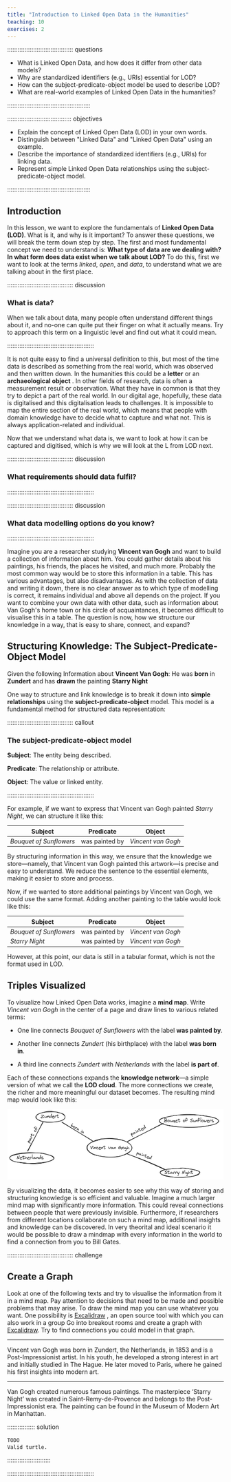 ```yaml
---
title: "Introduction to Linked Open Data in the Humanities"
teaching: 10
exercises: 2
---
```


:::::::::::::::::::::::::::::::::::::: questions 

- What is Linked Open Data, and how does it differ from other data models?
- Why are standardized identifiers (e.g., URIs) essential for LOD?
- How can the subject-predicate-object model be used to describe LOD?
- What are real-world examples of Linked Open Data in the humanities?

::::::::::::::::::::::::::::::::::::::::::::::::

::::::::::::::::::::::::::::::::::::: objectives

- Explain the concept of Linked Open Data (LOD) in your own words.
- Distinguish between "Linked Data" and "Linked Open Data" using an example.
- Describe the importance of standardized identifiers (e.g., URIs) for linking data.
- Represent simple Linked Open Data relationships using the subject-predicate-object model.

::::::::::::::::::::::::::::::::::::::::::::::::

## Introduction

In this lesson, we want to explore the fundamentals of **Linked Open Data (LOD)**. What is it, and why is it important? To answer these questions, we will break the term down step by step. The first and most fundamental concept we need to understand is: **What type of data are we dealing with? In what form does data exist when we talk about LOD?**  To do this, first we want to look at the terms *linked*, *open*, and *data*, to understand what we are talking about in the first place.

:::::::::::::::::::::::::::::::::::::: discussion

### What is data?

When we talk about data, many people often understand different things about it, and no-one can quite put their finger on what it actually means. Try to approach this term on a linguistic level and find out what it could mean. 

::::::::::::::::::::::::::::::::::::::::::::::::::

It is not quite easy to find a universal definition to this, but most of the time data is described as something from the real world, which was observed and then written down. In the humanities this could be a **letter** or an **archaeological object** . In other fields of research, data is often a measurement result or observation. What they have in common is that they try to depict a part of the real world. In our digital age, hopefully, these data is digitalised and this digitalisation leads to challenges. It is impossible to map the entire section of the real world, which means that people with domain knowledge have to decide what to capture and what not. This is always application-related and individual. 

Now that we understand what data is, we want to look at how it can be captured and digitised, which is why we will look at the L from LOD next.


:::::::::::::::::::::::::::::::::::::: discussion

### What requirements should data fulfil?

::::::::::::::::::::::::::::::::::::::::::::::::::

:::::::::::::::::::::::::::::::::::::: discussion

### What data modelling options do you know?

::::::::::::::::::::::::::::::::::::::::::::::::::


Imagine you are a researcher studying **Vincent van Gogh** and want to build a collection of information about him. You could gather details about his paintings, his friends, the places he visited, and much more. Probably the most common way would be to store this information in a table. This has various advantages, but also disadvantages. As with the collection of data and writing it down, there is no clear answer as to which type of modelling is correct, it remains individual and above all depends on the project. If you want to combine your own data with other data, such as information about Van Gogh's home town or his circle of acquaintances, it becomes difficult to visualise this in a table. The question is now, how we structure our knowledge in a way, that is easy to share, connect, and expand?  



## Structuring Knowledge: The Subject-Predicate-Object Model  

Given the following Information about **Vincent Van Gogh**: He was **born** in **Zundert** and has **drawn** the painting **Starry Night**

One way to structure and link knowledge is to break it down into **simple relationships** using the **subject-predicate-object** model. This model is a fundamental method for structured data representation:  


:::::::::::::::::::::::::::::::::::::: callout

### The subject-predicate-object model

**Subject**: The entity being described.  

**Predicate**: The relationship or attribute.  

**Object**: The value or linked entity. 

::::::::::::::::::::::::::::::::::::::::::::::::::



For example, if we want to express that Vincent van Gogh painted *Starry Night*, we can structure it like this:  


| Subject                 | Predicate      | Object             |
| ----------------------- | -------------- | ------------------ |
| *Bouquet of Sunflowers* | was painted by | *Vincent van Gogh* |


By structuring information in this way, we ensure that the knowledge we store—namely, that Vincent van Gogh painted this artwork—is precise and easy to understand. We reduce the sentence to the essential elements, making it easier to store and process.  

Now, if we wanted to store additional paintings by Vincent van Gogh, we could use the same format. Adding another painting to the table would look like this:  


| Subject                 | Predicate      | Object             |
| ----------------------- | -------------- | ------------------ |
| *Bouquet of Sunflowers* | was painted by | *Vincent van Gogh* |
| *Starry Night*          | was painted by | *Vincent van Gogh* |



However, at this point, our data is still in a tabular format, which is not the format used in LOD.  


## Triples Visualized

To visualize how Linked Open Data works, imagine a **mind map**. Write *Vincent van Gogh* in the center of a page and draw lines to various related terms:  

- One line connects *Bouquet of Sunflowers* with the label **was painted by**.  

- Another line connects *Zundert* (his birthplace) with the label **was born in**.  

- A third line connects *Zundert* with *Netherlands* with the label **is part of**.  

Each of these connections expands the **knowledge network**—a simple version of what we call the **LOD cloud**. The more connections we create, the richer and more meaningful our dataset becomes. The resulting mind map would look like this:  


![](fig/mind_map_example.png)



By visualizing the data, it becomes easier to see why this way of storing and structuring knowledge is so efficient and valuable. Imagine a much larger mind map with significantly more information. This could reveal connections between people that were previously invisible. Furthermore, if researchers from different locations collaborate on such a mind map, additional insights and knowledge can be discovered. In very theorital and ideal scenario it would be possible to draw a mindmap with every information in the world to find a connection from you to Bill Gates.

:::::::::::::::::::::::::::::::::::::: challenge  

## Create a Graph  

Look at one of the following texts and try to visualise the information from it in a mind map. Pay attention to decisions that need to be made and possible problems that may arise. To draw the mind map you can use whatever you want. One possibility is [Excalidraw](https://excalidraw.com/) , an open source tool with which you can also work in a group
Go into breakout rooms and create a graph with [Excalidraw](https://excalidraw.com/). Try to find connections you could model in that graph.  

---

Vincent van Gogh was born in Zundert, the Netherlands, in 1853 and is a Post-Impressionist artist. In his youth, he developed a strong interest in art and initially studied in The Hague. He later moved to Paris, where he gained his first insights into modern art.

---

Van Gogh created numerous famous paintings. The masterpiece ‘Starry Night’ was created in Saint-Remy-de-Provence and belongs to the Post-Impressionist era. The painting can be found in the Museum of Modern Art in Manhattan.

:::::::::::::::: solution


```
TODO
Valid turtle.
```

:::::::::::::::::::::::::

::::::::::::::::::::::::::::::::::::::::::::::::::  





